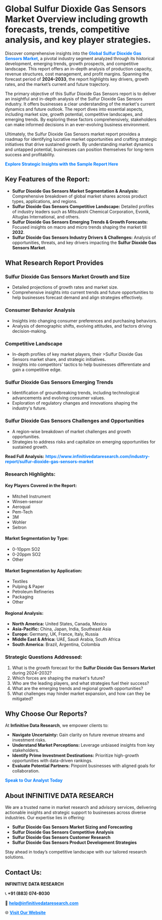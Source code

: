<h1>Global Sulfur Dioxide Gas Sensors Market Overview including growth forecasts, trends, competitive analysis, and key player strategies.</h1>
<p>
Discover comprehensive insights into the 
<a href="https://www.infinitivedataresearch.com/industry-report/sulfur-dioxide-gas-sensors-market" rel="dofollow" style="color: #007BFF; text-decoration: none;"><strong>Global Sulfur Dioxide Gas Sensors Market</strong></a>, a pivotal industry segment analyzed through its historical development, emerging trends, growth prospects, and competitive landscape. This report offers an in-depth analysis of production capacity, revenue structures, cost management, and profit margins. Spanning the forecast period of <strong>2024–2033</strong>, the report highlights key drivers, growth rates, and the market’s current and future trajectory.
</p>
<p>
The primary objective of this Sulfur Dioxide Gas Sensors report is to deliver an insightful and in-depth analysis of the Sulfur Dioxide Gas Sensors industry. It offers businesses a clear understanding of the market's current dynamics and future outlook. The report dives into essential aspects, including market size, growth potential, competitive landscapes, and emerging trends. By exploring these factors comprehensively, stakeholders can make informed decisions in an ever-evolving business environment.
</p>
<p>
Ultimately, the Sulfur Dioxide Gas Sensors market report provides a roadmap for identifying lucrative market opportunities and crafting strategic initiatives that drive sustained growth. By understanding market dynamics and untapped potential, businesses can position themselves for long-term success and profitability.
</p>
<p>
<a href="https://www.infinitivedataresearch.com/request-sample/reportId=106602" style="color: #007BFF; text-decoration: none;"><strong>Explore Strategic Insights with the Sample Report Here</strong></a>
</p>

<h2>Key Features of the Report:</h2>
<ul>
<li><strong>Sulfur Dioxide Gas Sensors Market Segmentation & Analysis:</strong> Comprehensive breakdown of global market shares across product types, applications, and regions.</li>
<li><strong>Sulfur Dioxide Gas Sensors Competitive Landscape:</strong> Detailed profiles of industry leaders such as Mitsubishi Chemical Corporation, Evonik, Altuglas International, and others.</li>
<li><strong>Sulfur Dioxide Gas Sensors Emerging Trends & Growth Forecasts:</strong> Focused insights on macro and micro trends shaping the market till <strong>2032</strong>.</li>
<li><strong>Sulfur Dioxide Gas Sensors Industry Drivers & Challenges:</strong> Analysis of opportunities, threats, and key drivers impacting the <strong>Sulfur Dioxide Gas Sensors Market</strong>.</li>
</ul>

<h2>What Research Report Provides</h2>
<h3>Sulfur Dioxide Gas Sensors Market Growth and Size</h3>
<ul>
<li>Detailed projections of growth rates and market size.</li>
<li>Comprehensive insights into current trends and future opportunities to help businesses forecast demand and align strategies effectively.</li>
</ul>

<h3>Consumer Behavior Analysis</h3>
<ul>
<li>Insights into changing consumer preferences and purchasing behaviors.</li>
<li>Analysis of demographic shifts, evolving attitudes, and factors driving decision-making.</li>
</ul>

<h3>Competitive Landscape</h3>
<ul>
<li>In-depth profiles of key market players, their >Sulfur Dioxide Gas Sensors market share, and strategic initiatives.</li>
<li>Insights into competitors' tactics to help businesses differentiate and gain a competitive edge.</li>
</ul>

<h3>Sulfur Dioxide Gas Sensors Emerging Trends</h3>
<ul>
<li>Identification of groundbreaking trends, including technological advancements and evolving consumer values.</li>
<li>Exploration of regulatory changes and innovations shaping the industry's future.</li>
</ul>

<h3>Sulfur Dioxide Gas Sensors Challenges and Opportunities</h3>
<ul>
<li>A region-wise breakdown of market challenges and growth opportunities.</li>
<li>Strategies to address risks and capitalize on emerging opportunities for sustained growth.</li>
</ul>
<p><strong>Read Full Analysis:</strong> <a href="https://www.infinitivedataresearch.com/industry-report/sulfur-dioxide-gas-sensors-market" rel="dofollow" style="color: #007BFF; text-decoration: none;"><strong>https://www.infinitivedataresearch.com/industry-report/sulfur-dioxide-gas-sensors-market</strong></a></p>
<h3>Research Highlights:</h3>
<h4>Key Players Covered in the Report:</h4>
<ul><li>Mitchell Instrument</li><li>Winsen-sensor</li><li>Aeroqual</li><li>Pem-Tech</li><li>3M</li><li>Wohler</li><li>Seitron</li></ul>
<h4>Market Segmentation by Type:</h4>
<ul><li>0-10ppm SO2</li><li>0-20ppm SO2</li><li>Other</li></ul>
<h4>Market Segmentation by Application:</h4>
<ul><li>Textiles</li><li>Pulping &amp; Paper</li><li>Petroleum Refineries</li><li>Packaging</li><li>Other</li></ul>

<h4>Regional Analysis:</h4>
<ul>
<li><strong>North America:</strong> United States, Canada, Mexico</li>
<li><strong>Asia-Pacific:</strong> China, Japan, India, Southeast Asia</li>
<li><strong>Europe:</strong> Germany, UK, France, Italy, Russia</li>
<li><strong>Middle East & Africa:</strong> UAE, Saudi Arabia, South Africa</li>
<li><strong>South America:</strong> Brazil, Argentina, Colombia</li>
</ul>

<h3>Strategic Questions Addressed:</h3>
<ol>
<li>What is the growth forecast for the <strong>Sulfur Dioxide Gas Sensors Market</strong> during 2024–2032?</li>
<li>Which forces are shaping the market's future?</li>
<li>Who are the leading players, and what strategies fuel their success?</li>
<li>What are the emerging trends and regional growth opportunities?</li>
<li>What challenges may hinder market expansion, and how can they be mitigated?</li>
</ol>

<h2>Why Choose Our Reports?</h2>
<p>At <strong>Infinitive Data Research</strong>, we empower clients to:</p>
<ul>
<li><strong>Navigate Uncertainty:</strong> Gain clarity on future revenue streams and investment risks.</li>
<li><strong>Understand Market Perceptions:</strong> Leverage unbiased insights from key stakeholders.</li>
<li><strong>Identify Prime Investment Destinations:</strong> Prioritize high-growth opportunities with data-driven rankings.</li>
<li><strong>Evaluate Potential Partners:</strong> Pinpoint businesses with aligned goals for collaboration.</li>
</ul>
<p><a href="https://www.infinitivedataresearch.com/industry-report/sulfur-dioxide-gas-sensors-market" rel="dofollow" style="color: #007BFF; text-decoration: none;"><strong>Speak to Our Analyst Today</strong></a></p>

<h2>About INFINITIVE DATA RESEARCH</h2>
<p>We are a trusted name in market research and advisory services, delivering actionable insights and strategic support to businesses across diverse industries. Our expertise lies in offering:</p>
<ul>
<li><strong>Sulfur Dioxide Gas Sensors Market Sizing and Forecasting</strong></li>
<li><strong>Sulfur Dioxide Gas Sensors Competitive Analysis</strong></li>
<li><strong>Sulfur Dioxide Gas Sensors Customer Research</strong></li>
<li><strong>Sulfur Dioxide Gas Sensors Product Development Strategies</strong></li>
</ul>
<p>Stay ahead in today’s competitive landscape with our tailored research solutions.</p>

<h2>Contact Us:</h2>
<p><strong>INFINITIVE DATA RESEARCH</strong></p>
<p>📞 <strong>+91 (883) 074-8030</strong></p>
<p>📧 <strong><a href="mailto:help@infinitivedataresearch.com" style="color: #007BFF;">help@infinitivedataresearch.com</a></strong></p>
<p>🌐 <strong><a href="https://www.infinitivedataresearch.com" rel="dofollow" style="color: #007BFF;">Visit Our Website</a></strong></p>